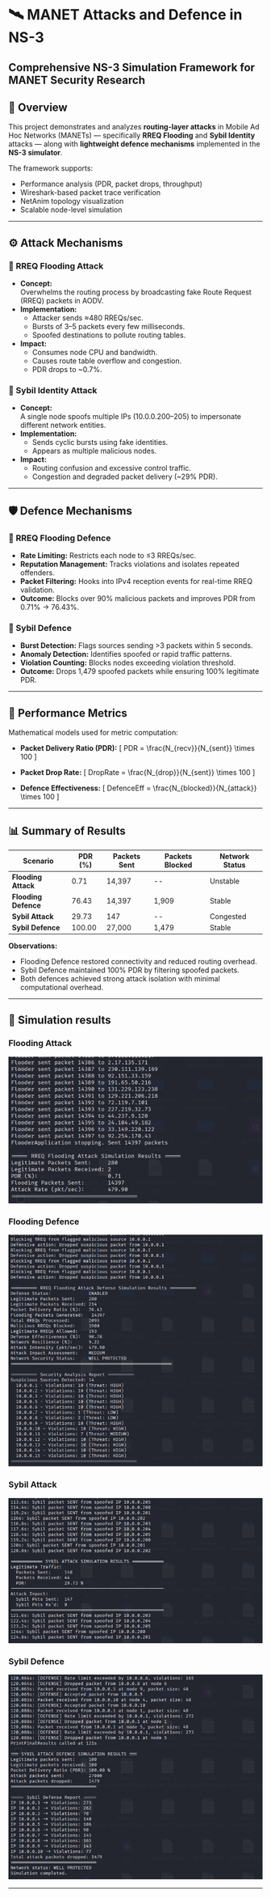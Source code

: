 # 🛰️ MANET Attacks and Defence in NS-3
**Comprehensive NS-3 Simulation Framework for MANET Security Research**
---

## 🚀 Overview

This project demonstrates and analyzes **routing-layer attacks** in Mobile Ad Hoc Networks (MANETs) — specifically **RREQ Flooding** and **Sybil Identity** attacks — along with **lightweight defence mechanisms** implemented in the **NS-3 simulator**.

The framework supports:
- Performance analysis (PDR, packet drops, throughput)
- Wireshark-based packet trace verification
- NetAnim topology visualization
- Scalable node-level simulation

---

## ⚙️ Attack Mechanisms

### 🔸 RREQ Flooding Attack
- **Concept:**  
  Overwhelms the routing process by broadcasting fake Route Request (RREQ) packets in AODV.
- **Implementation:**  
  - Attacker sends ≈480 RREQs/sec.
  - Bursts of 3–5 packets every few milliseconds.
  - Spoofed destinations to pollute routing tables.
- **Impact:**  
  - Consumes node CPU and bandwidth.  
  - Causes route table overflow and congestion.  
  - PDR drops to ~0.7%.

### 🔸 Sybil Identity Attack
- **Concept:**  
  A single node spoofs multiple IPs (10.0.0.200–205) to impersonate different network entities.
- **Implementation:**  
  - Sends cyclic bursts using fake identities.
  - Appears as multiple malicious nodes.
- **Impact:**  
  - Routing confusion and excessive control traffic.  
  - Congestion and degraded packet delivery (~29% PDR).

---

## 🛡️ Defence Mechanisms

### 🔹 RREQ Flooding Defence
- **Rate Limiting:** Restricts each node to ≤3 RREQs/sec.  
- **Reputation Management:** Tracks violations and isolates repeated offenders.  
- **Packet Filtering:** Hooks into IPv4 reception events for real-time RREQ validation.  
- **Outcome:** Blocks over 90% malicious packets and improves PDR from 0.71% → 76.43%.

### 🔹 Sybil Defence
- **Burst Detection:** Flags sources sending >3 packets within 5 seconds.  
- **Anomaly Detection:** Identifies spoofed or rapid traffic patterns.  
- **Violation Counting:** Blocks nodes exceeding violation threshold.  
- **Outcome:** Drops 1,479 spoofed packets while ensuring 100% legitimate PDR.

---

## 🧮 Performance Metrics

Mathematical models used for metric computation:

- **Packet Delivery Ratio (PDR):**
  \[
  PDR = \frac{N_{recv}}{N_{sent}} \times 100
  \]

- **Packet Drop Rate:**
  \[
  DropRate = \frac{N_{drop}}{N_{sent}} \times 100
  \]

- **Defence Effectiveness:**
  \[
  DefenceEff = \frac{N_{blocked}}{N_{attack}} \times 100
  \]

---

## 📊 Summary of Results

| Scenario | PDR (%) | Packets Sent | Packets Blocked | Network Status |
|-----------|----------|---------------|------------------|----------------|
| **Flooding Attack** | 0.71 | 14,397 | -- | Unstable |
| **Flooding Defence** | 76.43 | 14,397 | 1,909 | Stable |
| **Sybil Attack** | 29.73 | 147 | -- | Congested |
| **Sybil Defence** | 100.00 | 27,000 | 1,479 | Stable |

**Observations:**
- Flooding Defence restored connectivity and reduced routing overhead.  
- Sybil Defence maintained 100% PDR by filtering spoofed packets.  
- Both defences achieved strong attack isolation with minimal computational overhead.

---

## 🧪 Simulation results

### Flooding Attack
![Flooding Attack](results/images/flooding-attack-result.png)

### Flooding Defence
![Flooding Defence](results/images/flooding-attack-defence.png)

### Sybil Attack
![Sybil Attack](results/images/sybil-attack-result.png)

### Sybil Defence
![Sybil Defence](results/images/sybil-defence-result.png)

---




